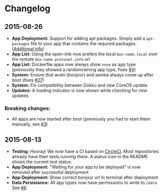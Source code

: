 # Changelog

## 2015-08-26

* **App Deployment:** Support for adding apt packages. Simply add a ``apt-packages`` file to your app that contains the required packages. ([Additional info](https://github.com/experimental-platform/platform-configure-script/wiki/Create-an-app-that-requires-apt-packages))
* **App List:** Using the open-link now prefers the local ``box-name.local`` over the remote ``box-name.protonet.info`` url
* **App List:** Dockerfile apps now always show ``none`` as app type (previously they showed a random/wrong app type, fixes [#4](https://github.com/experimental-platform/platform-configure-script/issues/4))
* **System:** Ensure that avahi (bonjour) and samba always come up after boot (fixes [#27](https://github.com/experimental-platform/platform-configure-script/issues/27))
* **System:** Fix compatibility between Dokku and new CoreOS update
* **Updates:** A loading indicator is now shown while checking for new updates

### Breaking changes:

* All apps are now started after boot (previously you had to start them manually, see [#3](https://github.com/experimental-platform/platform-configure-script/issues/3))

## 2015-08-13

* **Testing:** Hooray! We now have a CI based on [CircleCI](https://circleci.com/). Most repositories already have their tests running there. A status icon in the README shows the current test status. 
* **App Deployment:** "Waiting for your app to be deployed" is now removed after successful deployment
* **App Deployment:** Show correct bonjour url in terminal after deployment
* **Data Persistance:** All app types now have permissions to write to ``/data`` See [#6](https://github.com/experimental-platform/platform-configure-script/issues/6)